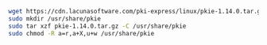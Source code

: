 ﻿```sh
wget https://cdn.lacunasoftware.com/pki-express/linux/pkie-1.14.0.tar.gz
sudo mkdir /usr/share/pkie
sudo tar xzf pkie-1.14.0.tar.gz -C /usr/share/pkie
sudo chmod -R a=r,a+X,u+w /usr/share/pkie
```
